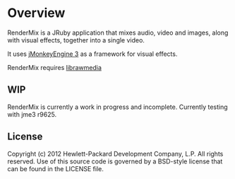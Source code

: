 # Overview

RenderMix is a JRuby application that mixes audio, video and images,
along with visual effects, together into a single video.

It uses [jMonkeyEngine 3](http://jmonkeyengine.org/) as a framework
for visual effects.

RenderMix requires [librawmedia](https://github.com/rectalogic/librawmedia)

## WIP

RenderMix is currently a work in progress and incomplete.
Currently testing with jme3 r9625.

## License

Copyright (c) 2012 Hewlett-Packard Development Company, L.P. All rights reserved.
Use of this source code is governed by a BSD-style license that can be
found in the LICENSE file.
